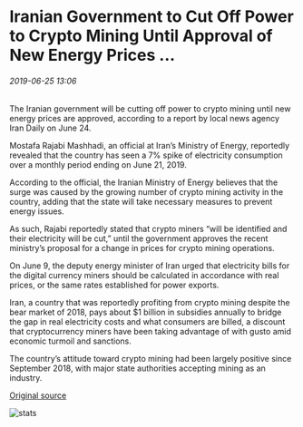 # Iranian Government to Cut Off Power to Crypto Mining Until Approval of New Energy Prices ...

###### 2019-06-25 13:06

The Iranian government will be cutting off power to crypto mining until new energy prices are approved, according to a report by local news agency Iran Daily on June 24.

Mostafa Rajabi Mashhadi, an official at Iran’s Ministry of Energy, reportedly revealed that the country has seen a 7% spike of electricity consumption over a monthly period ending on June 21, 2019.

According to the official, the Iranian Ministry of Energy believes that the surge was caused by the growing number of crypto mining activity in the country, adding that the state will take necessary measures to prevent energy issues.

As such, Rajabi reportedly stated that crypto miners “will be identified and their electricity will be cut,” until the government approves the recent ministry’s proposal for a change in prices for crypto mining operations.

On June 9, the deputy energy minister of Iran urged that electricity bills for the digital currency miners should be calculated in accordance with real prices, or the same rates established for power exports.

Iran, a country that was reportedly profiting from crypto mining despite the bear market of 2018, pays about $1 billion in subsidies annually to bridge the gap in real electricity costs and what consumers are billed, a discount that cryptocurrency miners have been taking advantage of with gusto amid economic turmoil and sanctions.

The country’s attitude toward crypto mining had been largely positive since September 2018, with major state authorities accepting mining as an industry.

[Original source](https://cointelegraph.com/news/iranian-government-to-cut-off-power-to-crypto-mining-until-approval-of-new-energy-prices)

![stats](https://c.statcounter.com/11760860/0/a89fa40b/1/ "stats")